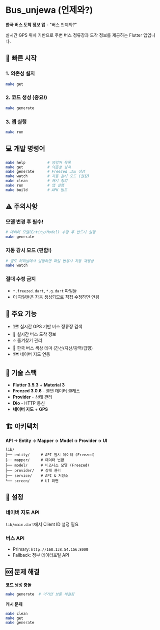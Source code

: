 # Bus_unjewa (언제와?)

**한국 버스 도착 정보 앱** - "버스 언제와?"

실시간 GPS 위치 기반으로 주변 버스 정류장과 도착 정보를 제공하는 Flutter 앱입니다.

## 🚀 빠른 시작

### 1. 의존성 설치
```bash
make get
```

### 2. 코드 생성 (중요!)
```bash
make generate
```

### 3. 앱 실행
```bash
make run
```

## 💻 개발 명령어

```bash
make help          # 명령어 목록
make get           # 의존성 설치
make generate      # Freezed 코드 생성
make watch         # 자동 감시 모드 (권장)
make clean         # 캐시 정리
make run           # 앱 실행
make build         # APK 빌드
```

## ⚠️ 주의사항

### 모델 변경 후 필수!
```bash
# 데이터 모델(Entity/Model) 수정 후 반드시 실행
make generate
```

### 자동 감시 모드 (편함!)
```bash
# 별도 터미널에서 실행하면 파일 변경시 자동 재생성
make watch
```

### 절대 수정 금지
- `*.freezed.dart`, `*.g.dart` 파일들
- 이 파일들은 자동 생성되므로 직접 수정하면 안됨

## 🎨 주요 기능

- 🗺️ 실시간 GPS 기반 버스 정류장 검색
- 🚌 실시간 버스 도착 정보
- ⭐ 즐겨찾기 관리
- 🎨 한국 버스 색상 테마 (간선/지선/광역/급행)
- 🗺️ 네이버 지도 연동

## 🔧 기술 스택

- **Flutter 3.5.3** + **Material 3**
- **Freezed 3.0.6** - 불변 데이터 클래스
- **Provider** - 상태 관리
- **Dio** - HTTP 통신
- **네이버 지도** + **GPS**

## 🏗️ 아키텍처

**API → Entity → Mapper → Model → Provider → UI**

```
lib/
├── entity/     # API 원시 데이터 (Freezed)
├── mapper/     # 데이터 변환
├── model/      # 비즈니스 모델 (Freezed)
├── provider/   # 상태 관리
├── service/    # API & 저장소
└── screen/     # UI 화면
```

## 🔑 설정

### 네이버 지도 API
`lib/main.dart`에서 Client ID 설정 필요

### 버스 API
- Primary: `http://168.138.54.156:8000`
- Fallback: 정부 데이터포털 API

## 🆘 문제 해결

**코드 생성 충돌**
```bash
make generate  # 이거면 보통 해결됨
```

**캐시 문제**
```bash
make clean
make get
make generate
```
